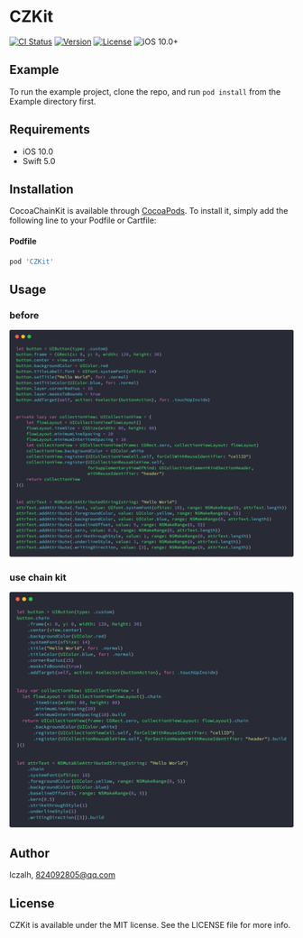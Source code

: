 # CZKit

[![CI Status](https://img.shields.io/travis/不忘初衷/CZKit.svg?style=flat)](https://github.com/lczalh/CZKit)
[![Version](https://img.shields.io/cocoapods/v/CZKit.svg?style=flat)](https://github.com/lczalh/CZKit)
[![License](https://img.shields.io/cocoapods/l/CZKit.svg?style=flat)](https://github.com/lczalh/CZKit)
![iOS 10.0+](https://img.shields.io/badge/iOS-10.0%2B-blue.svg)

## Example

To run the example project, clone the repo, and run `pod install` from the Example directory first.

## Requirements

* iOS 10.0
* Swift 5.0

## Installation

CocoaChainKit is available through [CocoaPods](https://cocoapods.org). To install
it, simply add the following line to your Podfile or Cartfile:

#### Podfile
```ruby
pod 'CZKit'
```

## Usage

### before

![](https://github.com/Ginxx/CocoaChainKit/blob/master/Example/before.png)

### use chain kit

![](https://github.com/Ginxx/CocoaChainKit/blob/master/Example/cocoa_chain_kit.png)

## Author

lczalh, 824092805@qq.com

## License

CZKit is available under the MIT license. See the LICENSE file for more info.

